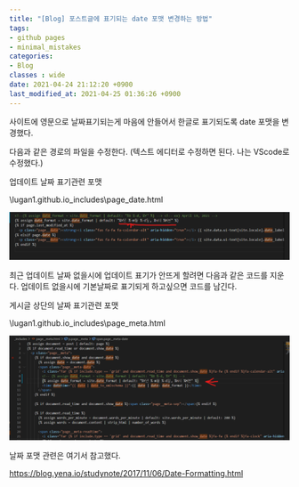 ```yaml
---
title: "[Blog] 포스트글에 표기되는 date 포맷 변경하는 방법"
tags:
- github pages
- minimal_mistakes
categories:
- Blog
classes : wide
date: 2021-04-24 21:12:20 +0900
last_modified_at: 2021-04-25 01:36:26 +0900
---
```


사이트에 영문으로 날짜표기되는게 마음에 안들어서 한글로 표기되도록 date 포맷을 변경했다.

다음과 같은 경로의 파일을 수정한다. (텍스트 에디터로 수정하면 된다. 나는 VScode로 수정했다.)



업데이트 날짜 표기관련 포맷

\lugan1.github.io\_includes\page_date.html

![date](/assets/image/posts_image/jekyll_admin_date/page_dateHTML.png)


최근 업데이트 날짜 없을시에 업데이트 표기가 안뜨게 할려면 다음과 같은 코드를 지운다. 업데이트 없을시에 기본날짜로 표기되게 하고싶으면 코드를 남긴다.




게시글 상단의 날짜 표기관련 포맷


\lugan1.github.io\_includes\page_meta.html

![meta](/assets/image/posts_image/jekyll_admin_date/page_metaHTML.png)



날짜 포맷 관련은 여기서 참고했다.

<https://blog.yena.io/studynote/2017/11/06/Date-Formatting.html>
